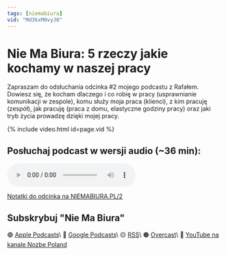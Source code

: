 ```yaml
---
tags: [niemabiura]
vid: "Md3kxM0vyJ8"
---
```


# Nie Ma Biura: 5 rzeczy jakie kochamy w naszej pracy

Zapraszam do odsłuchania odcinka #2 mojego podcastu z Rafałem. Dowiesz się, że kocham dlaczego i co robię w pracy (usprawnianie komunikacji w zespole), komu służy moja praca (klienci), z kim pracuję (zespół), jak pracuję (praca z domu, elastyczne godziny pracy) oraz jaki tryb życia prowadzę dzięki mojej pracy.

{% include video.html id=page.vid %}

<!--More-->

## Posłuchaj podcast w wersji audio (~36 min):

<audio controls>
<source src="https://media.transistor.fm/36df200c.mp3" type="audio/mpeg">
</audio>

[Notatki do odcinka na NIEMABIURA.PL/2](https://niemabiura.pl/2)

## Subskrybuj "Nie Ma Biura"

🟣 [Apple Podcasts](https://podcasts.apple.com/pl/podcast/nie-ma-biura/id1526795631)\\
🔵 [Google Podcasts](https://podcasts.google.com/feed/aHR0cHM6Ly9mZWVkcy50cmFuc2lzdG9yLmZtL25pZW1hYml1cmE)\\
🟡 [RSS](https://nozbe.com/niemabiura.rss)\\
🟠 [Overcast](https://overcast.fm/itunes1526795631/nie-ma-biura)\\
🔴 [YouTube na kanale Nozbe Poland](https://youtube.com/NozbePoland)

[n]: https://nozbe.com/pl/?a=mike